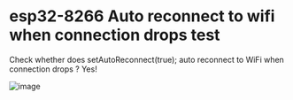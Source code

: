 # esp32-8266 Auto reconnect to wifi when connection drops test

Check whether does setAutoReconnect(true); auto reconnect to WiFi when connection drops ? Yes! 

![image](https://user-images.githubusercontent.com/7474406/138019714-44fb6e80-acb3-4746-a0fd-7b6c5dfb946d.png)
